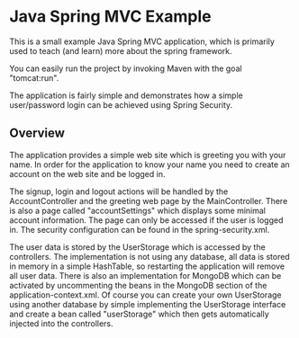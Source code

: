 Java Spring MVC Example
=======================

This is a small example Java Spring MVC application, which is primarily used
to teach (and learn) more about the spring framework.

You can easily run the project by invoking Maven with the goal "tomcat:run".

The application is fairly simple and demonstrates how a simple user/password login
can be achieved using Spring Security.

Overview
--------

The application provides a simple web site which is greeting you with your name.
In order for the application to know your name you need to create an account
on the web site and be logged in.

The signup, login and logout actions will be handled by the AccountController and the
greeting web page by the MainController. There is also a page called "accountSettings"
which displays some minimal account information. The page can only be accessed if the
user is logged in. The security configuration can be found in the spring-security.xml.

The user data is stored by the UserStorage which is accessed by the
controllers. The implementation is not using any database, all data is stored in memory in a
simple HashTable, so restarting the application will remove all user data. There is also
an implementation for MongoDB which can be activated by uncommenting the beans
in the MongoDB section of the application-context.xml. Of course you can create your
own UserStorage using another database by simple implementing the UserStorage interface and
create a bean called "userStorage" which then gets automatically injected into the controllers. 
